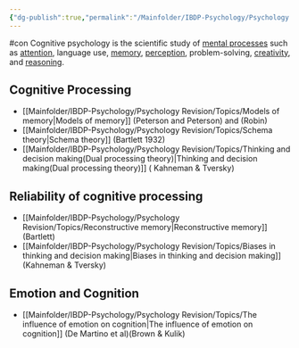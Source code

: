 ```yaml
---
{"dg-publish":true,"permalink":"/Mainfolder/IBDP-Psychology/Psychology Revision/Topics/Cognitive Psychology/"}
---
```


#con 
Cognitive psychology is the scientific study of [mental processes](https://www.bing.com/ck/a?!&&p=3a3fcde9f8902b19JmltdHM9MTY5NDkwODgwMCZpZ3VpZD0wNzRiMmFjNS0wN2VkLTZlYzgtMTRiZS0zOTQ3MDZlNTZmZGEmaW5zaWQ9NTU4OA&ptn=3&hsh=3&fclid=074b2ac5-07ed-6ec8-14be-394706e56fda&u=a1L3NlYXJjaD9xPU1lbnRhbCUyMHByb2Nlc3MlMjB3aWtpcGVkaWEmZm9ybT1XSUtJUkU&ntb=1) such as [attention](https://www.bing.com/ck/a?!&&p=37ecaad645c7b7d2JmltdHM9MTY5NDkwODgwMCZpZ3VpZD0wNzRiMmFjNS0wN2VkLTZlYzgtMTRiZS0zOTQ3MDZlNTZmZGEmaW5zaWQ9NTU4OQ&ptn=3&hsh=3&fclid=074b2ac5-07ed-6ec8-14be-394706e56fda&u=a1L3NlYXJjaD9xPUF0dGVudGlvbiUyMHdpa2lwZWRpYSZmb3JtPVdJS0lSRQ&ntb=1), language use, [memory](https://www.bing.com/ck/a?!&&p=891345f77479ce0dJmltdHM9MTY5NDkwODgwMCZpZ3VpZD0wNzRiMmFjNS0wN2VkLTZlYzgtMTRiZS0zOTQ3MDZlNTZmZGEmaW5zaWQ9NTU5MA&ptn=3&hsh=3&fclid=074b2ac5-07ed-6ec8-14be-394706e56fda&u=a1L3NlYXJjaD9xPU1lbW9yeSUyMHdpa2lwZWRpYSZmb3JtPVdJS0lSRQ&ntb=1), [perception](https://www.bing.com/ck/a?!&&p=9eb3277fc99b044aJmltdHM9MTY5NDkwODgwMCZpZ3VpZD0wNzRiMmFjNS0wN2VkLTZlYzgtMTRiZS0zOTQ3MDZlNTZmZGEmaW5zaWQ9NTU5MQ&ptn=3&hsh=3&fclid=074b2ac5-07ed-6ec8-14be-394706e56fda&u=a1L3NlYXJjaD9xPVBlcmNlcHRpb24lMjB3aWtpcGVkaWEmZm9ybT1XSUtJUkU&ntb=1), problem-solving, [creativity](https://www.bing.com/ck/a?!&&p=5757286301f3aa16JmltdHM9MTY5NDkwODgwMCZpZ3VpZD0wNzRiMmFjNS0wN2VkLTZlYzgtMTRiZS0zOTQ3MDZlNTZmZGEmaW5zaWQ9NTU5Mg&ptn=3&hsh=3&fclid=074b2ac5-07ed-6ec8-14be-394706e56fda&u=a1L3NlYXJjaD9xPUNyZWF0aXZpdHklMjB3aWtpcGVkaWEmZm9ybT1XSUtJUkU&ntb=1), and [reasoning](https://www.bing.com/ck/a?!&&p=9aaa865bb456bbddJmltdHM9MTY5NDkwODgwMCZpZ3VpZD0wNzRiMmFjNS0wN2VkLTZlYzgtMTRiZS0zOTQ3MDZlNTZmZGEmaW5zaWQ9NTU5Mw&ptn=3&hsh=3&fclid=074b2ac5-07ed-6ec8-14be-394706e56fda&u=a1L3NlYXJjaD9xPVJlYXNvbiUyMHdpa2lwZWRpYSZmb3JtPVdJS0lSRQ&ntb=1).
## Cognitive Processing
-   [[Mainfolder/IBDP-Psychology/Psychology Revision/Topics/Models of memory\|Models of memory]] (Peterson and Peterson) and (Robin)
-   ﻿﻿[[Mainfolder/IBDP-Psychology/Psychology Revision/Topics/Schema theory\|Schema theory]] (Bartlett 1932)
-   ﻿﻿[[Mainfolder/IBDP-Psychology/Psychology Revision/Topics/Thinking and decision making(Dual processing theory)\|Thinking and decision making(Dual processing theory)]] ( Kahneman & Tversky)
## Reliability of cognitive processing 
-   ﻿﻿[[Mainfolder/IBDP-Psychology/Psychology Revision/Topics/Reconstructive memory\|Reconstructive memory]] (Bartlett)
-   ﻿﻿[[Mainfolder/IBDP-Psychology/Psychology Revision/Topics/Biases in thinking and decision making\|Biases in thinking and decision making]] (Kahneman & Tversky)
## Emotion and Cognition
-   ﻿﻿[[Mainfolder/IBDP-Psychology/Psychology Revision/Topics/The influence of emotion on cognition\|The influence of emotion on cognition]] (De Martino et al)(Brown & Kulik)

